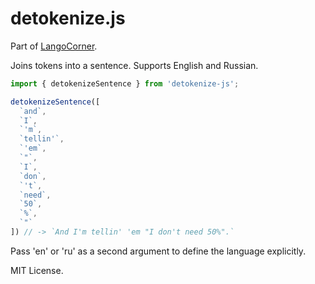 # detokenize.js
Part of <a href="https://lango-corner.com" target="_blank">LangoCorner</a>.

Joins tokens into a sentence. Supports English and Russian.

```ts
import { detokenizeSentence } from 'detokenize-js';

detokenizeSentence([
  `and`,
  `I`,
  `'m`,
  `tellin'`,
  `'em`,
  `"`,
  `I`,
  `don`,
  `'t`,
  `need`,
  `50`,
  `%`,
  `"`
]) // -> `And I'm tellin' 'em "I don't need 50%".`
```

Pass 'en' or 'ru' as a second argument to define the language explicitly.

MIT License.
